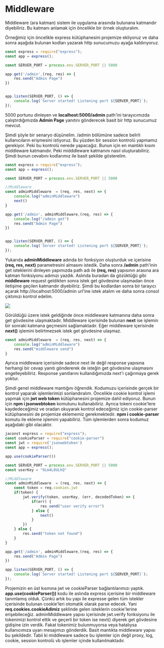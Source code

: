 # Middleware

Middleware (ara katman) sistem ile uygulama arasında bulunana katmandır diyebiliriz. Bu katmanı anlamak için öncelikle bir örnek oluşturalım.

Örneğimiz için öncelikle express kütüphanesini projemize ekliyoruz ve daha sonra aşağıda bulunan kodları yazarak http sunucumuzu ayağa kaldırıyoruz.

```javascript
const express = require("express");
const app = express();

const SERVER_PORT = process.env.SERVER_PORT || 5000

app.get('/admin',(req, res) => {
    res.send("Admin Page")
})


app.listen(SERVER_PORT, () => {
    console.log(`Server started! Listening port ${SERVER_PORT}`);
});
```

5000 portunu dinleyen ve **localhost:5000/admin** path'ini tarayıcımızda çalıştırdığımızda **Admin Page** yanıtını gönderecek basit bir http sunucumuz mevcut.

Şimdi şöyle bir senaryo düşünelim. /admin bölümüne sadece belirli kullanıcıların erişmesini istiyoruz. Bu yüzden bir session kontrolü yapmamız gerekiyor. Peki bu kontrolü nerede yapacağız. Bunun için en mantıklı kısım middleware katmanıdır. Peki midddleware katmanını nasıl oluşturabiliriz. Şimdi bunun cevabını kodlarımız ile basit şekilde gösterelim.

```javascript
const express = require("express");
const app = express();

const SERVER_PORT = process.env.SERVER_PORT || 5000

//Middleware
const adminMiddleware  = (req, res, next) => {
    console.log("adminMiddleware")
    next()
}

app.get('/admin', adminMiddleware,(req, res) => {
    console.log("/admin get")
    res.send("Admin Page")
})


app.listen(SERVER_PORT, () => {
    console.log(`Server started! Listening port ${SERVER_PORT}`);
});
```

Yukarıda **adminMiddleware** adında bir fonksiyon oluşturduk ve içerisine **(req, res, next)** parametresini almasını istedik. Daha sonra **/admin** path'inin get isteklerini dinleyen yapımızda path adı ile **(req, res)** yapısının arasına ara katman fonksiyonu adımızı yazdık. Aslında buradan da gözüktüğü gibi **middleware** request geldikten sonra istek get gövdesine ulaşmadan önce iletişime geçilen katmandır diyebiliriz. Şimdi bu kodlardan sonra bir tarayıcı açarak http://localhost:5000/admin url'ine istek atalım ve daha sonra consol çıktımızı kontrol edelim.

![](https://bahrihirfanoglu.com.tr/wp-content/uploads/2022/02/image.png)

Görüldüğü üzere istek geldiğinde önce middleware katmanına daha sonra get gövdesine ulaşmaktadır. Middleware içerisinde bulunan **next** ise işlemin bir sonraki katmana geçmesini sağlamaktadır. Eğer middleware içerisinde **next()** işlemini belirtmezsek istek get gövdesine ulaşmaz.

```javascript
const adminMiddleware  = (req, res, next) => {
    console.log("adminMiddleware")
    res.send("middleware send")
}
```

Ayrıca middleware içerisinde sadece next ile değil response yapısına herhangi bir cevap yanıtı göndererek de isteğin get gövdesine ulaşmasını engelleyebiliriz. Response yanıtlarını kullandığımızda next'i çağırmaya gerek yoktur.

Şimdi genel middleware mantığını öğrendik. Kodumuzu içerisinde gerçek bir kontrol yaparak işlemlerimizi sonlandıralım. Öncelikle cookie kontrol işlemi yapmak için **jwt web token** kütüphanesini projemize dahil ediyoruz. Bunun için **npm i jsonwebtoken** komutunu kullanabiliriz. Ayrıca tokeni cookie'lere kaydedeceğimiz ve oradan okuyarak kontrol edeceğimiz için cookie-parser kütüphanesini de projemize eklememiz gerekmektedir. **npm i cookie-parser** komutu ile ekleme işlemini yapabiliriz. Tüm işlemlerden sonra kodumuz aşağıdaki gibi olacaktır.

```javascript
jaconst express = require("express");
const cookieParser = require("cookie-parser")
const jwt = require('jsonwebtoken')
const app = express();

app.use(cookieParser())

const SERVER_PORT = process.env.SERVER_PORT || 5000
const userKey = "9Lm4L8ULhQ"

//Middleware
const adminMiddleware  = (req, res, next) => {
    const token = req.cookies.jwt
    if(token) {
        jwt.verify(token, userKey, (err, decodedToken) => {
            if(err) {
                res.send("user verify error")
            } else {
                next()
            }
        })
    } else {
        res.send("token not found")
    }
}

app.get('/admin', adminMiddleware,(req, res) => {
    res.send("Admin Page")
})

app.listen(SERVER_PORT, () => {
    console.log(`Server started! Listening port ${SERVER_PORT}`);
});
```

Projemizin en üst kısmına jwt ve cookieParser bağlantılarımızı yaptık. **app.use(cookieParser())** kodu ile aslında express içerisine bir middleware tanımlamış olduk. Çünkü artık bu yapı ile expresse gelen tüm istekler içerisinde bulunan cookie'leri otomatik olarak parse edecek. Yani **req.cookies.cookieAdimiz** şeklinde gelen isteklerin cookie'lerine erişebileceğiz. adminMiddleware yapısı içerisinde jwt.verify fonksiyonu ile tokenimizi kontrol ettik ve geçerli bir token ise next() diyerek get gövdesine gidişine izin verdik. Fakat tokenimiz bulunmuyorsa veya hatalıysa kullanıcımıza uyarı mesajımızı gönderdik. Basit mantıkta middleware yapısı bu şekildedir. Tabii ki middleware sadece bu işlemler için değil proxy, log, cookie, session kontrolü vb işlemler içinde kullanılmaktadır.
